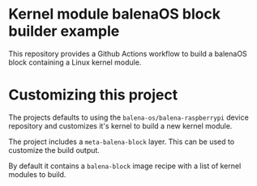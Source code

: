 Kernel module balenaOS block builder example
============================================

This repository provides a Github Actions workflow to build a balenaOS block
containing a Linux kernel module.

Customizing this project
========================

The projects defaults to using the `balena-os/balena-raspberrypi` device
repository and customizes it's kernel to build a new kernel module.

The project includes a `meta-balena-block` layer. This can be used to customize
the build output.

By default it contains a `balena-block` image recipe with a list of kernel
modules to build.

